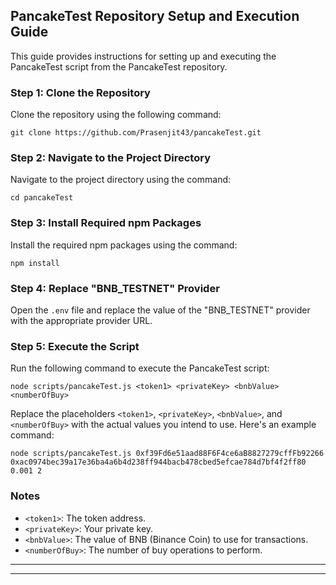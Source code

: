 ## PancakeTest Repository Setup and Execution Guide

This guide provides instructions for setting up and executing the PancakeTest script from the PancakeTest repository.

### Step 1: Clone the Repository

Clone the repository using the following command:

```shell
git clone https://github.com/Prasenjit43/pancakeTest.git
```

### Step 2: Navigate to the Project Directory

Navigate to the project directory using the command:

```shell
cd pancakeTest
```

### Step 3: Install Required npm Packages

Install the required npm packages using the command:

```shell
npm install
```

### Step 4: Replace "BNB_TESTNET" Provider

Open the `.env` file and replace the value of the "BNB_TESTNET" provider with the appropriate provider URL.

### Step 5: Execute the Script

Run the following command to execute the PancakeTest script:

```shell
node scripts/pancakeTest.js <token1> <privateKey> <bnbValue> <numberOfBuy>
```

Replace the placeholders `<token1>`, `<privateKey>`, `<bnbValue>`, and `<numberOfBuy>` with the actual values you intend to use. Here's an example command:

```shell
node scripts/pancakeTest.js 0xf39Fd6e51aad88F6F4ce6aB8827279cffFb92266 0xac0974bec39a17e36ba4a6b4d238ff944bacb478cbed5efcae784d7bf4f2ff80 0.001 2
```

### Notes

- `<token1>`: The token address.
- `<privateKey>`: Your private key.
- `<bnbValue>`: The value of BNB (Binance Coin) to use for transactions.
- `<numberOfBuy>`: The number of buy operations to perform.

---


---

